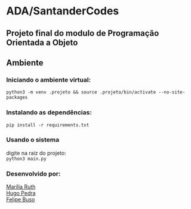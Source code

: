 # ADA/SantanderCodes

## Projeto final do modulo de Programação Orientada a Objeto



## Ambiente

### Iniciando o ambiente virtual:

`python3 -m venv .projeto && source .projeto/bin/activate --no-site-packages`

### Instalando as dependências:

`pip install -r requirements.txt`

### Usando o sistema

digite na raiz do projeto:
<br/>
`python3 main.py`

### Desenvolvido por:
<a href=“https://github.com/mariliaruth“>Marília Ruth</a><br/>
<a href=“https://github.com/hugopedra“>Hugo Pedra</a><br/>
<a href=“https://github.com/FelipeBuso“>Felipe Buso</a>

